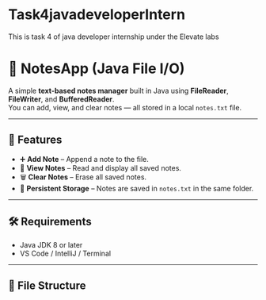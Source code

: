 # Task4javadeveloperIntern
This is task 4 of java developer internship under the Elevate labs

# 📒 NotesApp (Java File I/O)

A simple **text-based notes manager** built in Java using **FileReader**, **FileWriter**, and **BufferedReader**.  
You can add, view, and clear notes — all stored in a local `notes.txt` file.

---

## 🚀 Features
- ➕ **Add Note** – Append a note to the file.
- 📄 **View Notes** – Read and display all saved notes.
- 🗑 **Clear Notes** – Erase all saved notes.
- 💾 **Persistent Storage** – Notes are saved in `notes.txt` in the same folder.

---

## 🛠 Requirements
- Java JDK 8 or later
- VS Code / IntelliJ / Terminal

---

## 📂 File Structure
